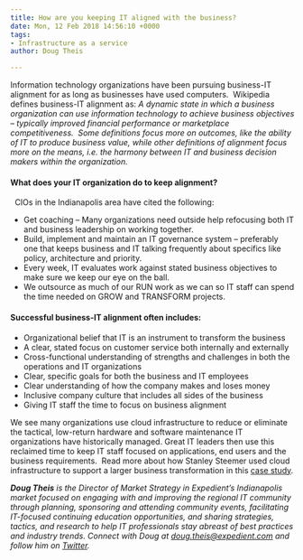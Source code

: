 ```yaml
---
title: How are you keeping IT aligned with the business?
date: Mon, 12 Feb 2018 14:56:10 +0000
tags:
- Infrastructure as a service
author: Doug Theis

---
```

Information technology organizations have been pursuing business-IT alignment for as long as businesses have used computers.  Wikipedia defines business-IT alignment as: _A dynamic state in which a business organization can use information technology to achieve business objectives – typically improved financial performance or marketplace competitiveness.  Some definitions focus more on outcomes, like the ability of IT to produce business value, while other definitions of alignment focus more on the means, i.e. the harmony between IT and business decision makers within the organization._ 

#### What does your IT organization do to keep alignment?

  CIOs in the Indianapolis area have cited the following:

* Get coaching – Many organizations need outside help refocusing both IT and business leadership on working together.
* Build, implement and maintain an IT governance system – preferably one that keeps business and IT talking frequently about specifics like policy, architecture and priority.
* Every week, IT evaluates work against stated business objectives to make sure we keep our eye on the ball.
* We outsource as much of our RUN work as we can so IT staff can spend the time needed on GROW and TRANSFORM projects.

#### Successful business-IT alignment often includes:

* Organizational belief that IT is an instrument to transform the business
* A clear, stated focus on customer service both internally and externally
* Cross-functional understanding of strengths and challenges in both the operations and IT organizations
* Clear, specific goals for both the business and IT employees
* Clear understanding of how the company makes and loses money
* Inclusive company culture that includes all sides of the business
* Giving IT staff the time to focus on business alignment

We see many organizations use cloud infrastructure to reduce or eliminate the tactical, low-return hardware and software maintenance IT organizations have historically managed. Great IT leaders then use this reclaimed time to keep IT staff focused on applications, end users and the business requirements.  Read more about how Stanley Steemer used cloud infrastructure to support a larger business transformation in this [case study](https://www.expedient.com/resources/ecommerce-retail-case-study-stanley-steemer/).

**_Doug Theis_** _is the Director of Market Strategy in Expedient’s Indianapolis market focused on engaging with and improving the regional IT community through planning, sponsoring and attending community events, facilitating IT-focused continuing education opportunities, and sharing strategies, tactics, and research to help IT professionals stay abreast of best practices and industry trends. Connect with Doug at_ [_doug.theis@expedient.com_](mailto:doug.theis@expedient.com) _and follow him on_ [_Twitter_](https://twitter.com/dougtheis)_._